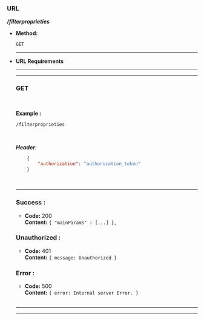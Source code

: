 ### **URL**

  **_/filterproprieties_**

* **Method:**

  `GET`

    ----
  
*  **URL Requirements**

    ----
    ----

    ### **GET**
    <br />
 
    **Example :**

   `/filterproprieties`


    <br />

    _**Header**:_

    ```json
        {
            "authorization": "authorization_token"
        }
    ```

    <br />

    ----

    ### **Success :**

    * **Code:** 200 <br />
      **Content:** `{ "mainParams" : [...] },`

    ### **Unauthorized :**

    * **Code:** 401 <br />
      **Content:** `{ message: Unauthorized }`
 
    ### **Error :**

    * **Code:** 500 <br />
      **Content:** `{ error: Internal server Error. }`

    <br />

    ----
    ----